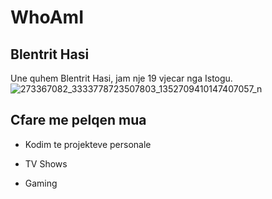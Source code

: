 # WhoAmI
## Blentrit Hasi

Une quhem Blentrit Hasi, jam nje 19 vjecar nga Istogu.
![273367082_3333778723507803_1352709410147407057_n](https://user-images.githubusercontent.com/128260589/231872522-6a3faaac-dc5e-4f2e-9a02-bcabcdc6a8ef.jpg)

## Cfare me pelqen mua

* Kodim te projekteve personale
- TV Shows
+ Gaming


